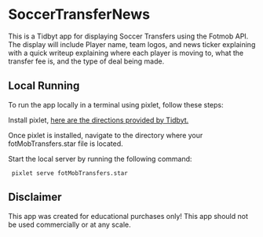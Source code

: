 # SoccerTransferNews
This is a Tidbyt app for displaying Soccer Transfers using the Fotmob API. 
The display will include Player name, team logos, and news ticker explaining with a quick writeup explaining 
where each player is moving to, what the transfer fee is, and the type of deal being made. 

## Local Running
To run the app locally in a terminal using pixlet, follow these steps:

Install pixlet, [here are the directions provided by Tidbyt.](https://tidbyt.dev/docs/build/installing-pixlet)

Once pixlet is installed, navigate to the directory where your fotMobTransfers.star file is located.

Start the local server by running the following command:
```
 pixlet serve fotMobTransfers.star
```

## Disclaimer
This app was created for educational purchases only!
This app should not be used commercially or at any scale. 


